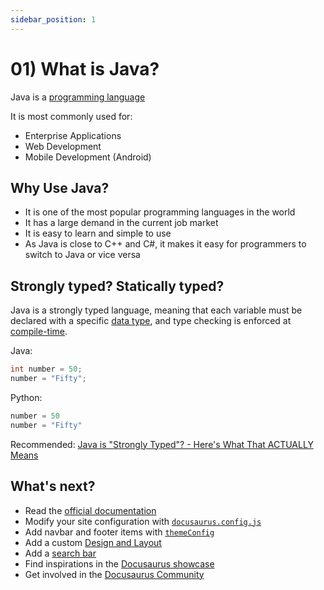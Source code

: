 ```yaml
---
sidebar_position: 1
---
```


# 01) What is Java?

Java is a [programming language](https://en.wikipedia.org/wiki/Programming_language)

It is most commonly used for:

- Enterprise Applications
- Web Development
- Mobile Development (Android)

## Why Use Java?

- It is one of the most popular programming languages in the world
- It has a large demand in the current job market
- It is easy to learn and simple to use
- As Java is close to C++ and C#, it makes it easy for programmers to switch to Java or vice versa

## Strongly typed? Statically typed?

Java is a strongly typed language, meaning that each variable must be declared with a specific [data type](http://localhost:3000/easyjava/docs/basics/data_types), and type checking is enforced at [compile-time](/getting_started/jdk_jre_jvm).

Java:
```java
int number = 50;
number = "Fifty";
```
Python:
```python
number = 50
number = "Fifty"
```

Recommended: [Java is "Strongly Typed"? - Here's What That ACTUALLY Means](https://www.youtube.com/watch?v=qJr1PjTt2S8)

## What's next?

- Read the [official documentation](https://docusaurus.io/)
- Modify your site configuration with [`docusaurus.config.js`](https://docusaurus.io/docs/api/docusaurus-config)
- Add navbar and footer items with [`themeConfig`](https://docusaurus.io/docs/api/themes/configuration)
- Add a custom [Design and Layout](https://docusaurus.io/docs/styling-layout)
- Add a [search bar](https://docusaurus.io/docs/search)
- Find inspirations in the [Docusaurus showcase](https://docusaurus.io/showcase)
- Get involved in the [Docusaurus Community](https://docusaurus.io/community/support)

